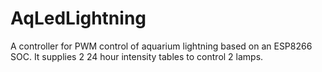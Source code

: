 # AqLedLightning
A controller for PWM control of aquarium lightning based on an ESP8266 SOC.
It supplies 2 24 hour intensity tables to control 2 lamps.
